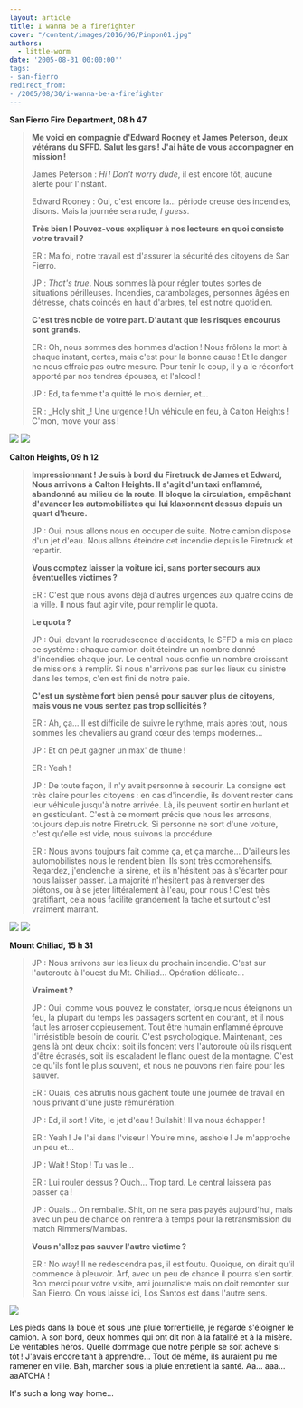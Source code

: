 ```yaml
---
layout: article
title: I wanna be a firefighter
cover: "/content/images/2016/06/Pinpon01.jpg"
authors:
  - little-worm
date: '2005-08-31 00:00:00''
tags:
- san-fierro
redirect_from:
- /2005/08/30/i-wanna-be-a-firefighter
---
```


 **San Fierro Fire Department, 08 h 47**

> **Me voici en compagnie d'Edward Rooney et James Peterson, deux vétérans du SFFD. Salut les gars ! J'ai hâte de vous accompagner en mission !**
> 
> James Peterson : _Hi ! Don't worry dude_, il est encore tôt, aucune alerte pour l'instant.
> 
> Edward Rooney : Oui, c'est encore la… période creuse des incendies, disons. Mais la journée sera rude, _I guess_.
> 
> **Très bien ! Pouvez-vous expliquer à nos lecteurs en quoi consiste votre travail ?**
> 
> ER : Ma foi, notre travail est d'assurer la sécurité des citoyens de San Fierro.
> 
> JP : _That's true_. Nous sommes là pour régler toutes sortes de situations périlleuses. Incendies, carambolages, personnes âgées en détresse, chats coincés en haut d'arbres, tel est notre quotidien.
> 
> **C'est très noble de votre part. D'autant que les risques encourus sont grands.**
> 
> ER : Oh, nous sommes des hommes d'action ! Nous frôlons la mort à chaque instant, certes, mais c'est pour la bonne cause ! Et le danger ne nous effraie pas outre mesure. Pour tenir le coup, il y a le réconfort apporté par nos tendres épouses, et l'alcool !
> 
> JP : Ed, ta femme t'a quitté le mois dernier, et…
> 
> ER : \_Holy shit \_! Une urgence ! Un véhicule en feu, à Calton Heights ! C'mon, move your ass !

![](/content/images/2005/01/Pinpon02.jpg)
![](/content/images/2005/01/Pinpon03.jpg)

**Calton Heights, 09 h 12**

> **Impressionnant ! Je suis à bord du Firetruck de James et Edward, Nous arrivons à Calton Heights. Il s'agit d'un taxi enflammé, abandonné au milieu de la route. Il bloque la circulation, empêchant d'avancer les automobilistes qui lui klaxonnent dessus depuis un quart d'heure.**
> 
> JP : Oui, nous allons nous en occuper de suite. Notre camion dispose d'un jet d'eau. Nous allons éteindre cet incendie depuis le Firetruck et repartir.
> 
> **Vous comptez laisser la voiture ici, sans porter secours aux éventuelles victimes ?**
> 
> ER : C'est que nous avons déjà d'autres urgences aux quatre coins de la ville. Il nous faut agir vite, pour remplir le quota.
> 
> **Le quota ?**
> 
> JP : Oui, devant la recrudescence d'accidents, le SFFD a mis en place ce système : chaque camion doit éteindre un nombre donné d'incendies chaque jour. Le central nous confie un nombre croissant de missions à remplir. Si nous n'arrivons pas sur les lieux du sinistre dans les temps, c'en est fini de notre paie.
> 
> **C'est un système fort bien pensé pour sauver plus de citoyens, mais vous ne vous sentez pas trop sollicités ?**
> 
> ER : Ah, ça… Il est difficile de suivre le rythme, mais après tout, nous sommes les chevaliers au grand cœur des temps modernes…
> 
> JP : Et on peut gagner un max' de thune !
> 
> ER : Yeah !
> 
> JP : De toute façon, il n'y avait personne à secourir. La consigne est très claire pour les citoyens : en cas d'incendie, ils doivent rester dans leur véhicule jusqu'à notre arrivée. Là, ils peuvent sortir en hurlant et en gesticulant. C'est à ce moment précis que nous les arrosons, toujours depuis notre Firetruck. Si personne ne sort d'une voiture, c'est qu'elle est vide, nous suivons la procédure.
> 
> ER : Nous avons toujours fait comme ça, et ça marche… D'ailleurs les automobilistes nous le rendent bien. Ils sont très compréhensifs. Regardez, j'enclenche la sirène, et ils n'hésitent pas à s'écarter pour nous laisser passer. La majorité n'hésitent pas à renverser des piétons, ou à se jeter littéralement à l'eau, pour nous ! C'est très gratifiant, cela nous facilite grandement la tache et surtout c'est vraiment marrant.

![](/content/images/2005/01/Pinpon04.jpg)
![](/content/images/2005/01/Pinpon05.jpg)

**Mount Chiliad, 15 h 31**

> JP : Nous arrivons sur les lieux du prochain incendie. C'est sur l'autoroute à l'ouest du Mt. Chiliad… Opération délicate…
> 
> **Vraiment ?**
> 
> JP : Oui, comme vous pouvez le constater, lorsque nous éteignons un feu, la plupart du temps les passagers sortent en courant, et il nous faut les arroser copieusement. Tout être humain enflammé éprouve l'irrésistible besoin de courir. C'est psychologique. Maintenant, ces gens là ont deux choix : soit ils foncent vers l'autoroute où ils risquent d'être écrasés, soit ils escaladent le flanc ouest de la montagne. C'est ce qu'ils font le plus souvent, et nous ne pouvons rien faire pour les sauver.
> 
> ER : Ouais, ces abrutis nous gâchent toute une journée de travail en nous privant d'une juste rémunération.
> 
> JP : Ed, il sort ! Vite, le jet d'eau ! Bullshit ! Il va nous échapper !
> 
> ER : Yeah ! Je l'ai dans l'viseur ! You're mine, asshole ! Je m'approche un peu et…
> 
> JP : Wait ! Stop ! Tu vas le…
> 
> ER : Lui rouler dessus ? Ouch… Trop tard. Le central laissera pas passer ça !
> 
> JP : Ouais… On remballe. Shit, on ne sera pas payés aujourd'hui, mais avec un peu de chance on rentrera à temps pour la retransmission du match Rimmers/Mambas.
> 
> **Vous n'allez pas sauver l'autre victime ?**
> 
> ER : No way! Il ne redescendra pas, il est foutu. Quoique, on dirait qu'il commence à pleuvoir. Arf, avec un peu de chance il pourra s'en sortir. Bon merci pour votre visite, ami journaliste mais on doit remonter sur San Fierro. On vous laisse ici, Los Santos est dans l'autre sens.

![](/content/images/2005/01/Pinpon06.jpg)

Les pieds dans la boue et sous une pluie torrentielle, je regarde s'éloigner le camion. A son bord, deux hommes qui ont dit non à la fatalité et à la misère. De véritables héros. Quelle dommage que notre périple se soit achevé si tôt ! J'avais encore tant à apprendre… Tout de même, ils auraient pu me ramener en ville. Bah, marcher sous la pluie entretient la santé. Aa… aaa… aaATCHA !

It's such a long way home…